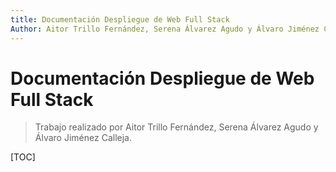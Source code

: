 ```yaml
---
title: Documentación Despliegue de Web Full Stack
Author: Aitor Trillo Fernández, Serena Álvarez Agudo y Álvaro Jiménez Calleja
---
```




# Documentación Despliegue de Web Full Stack

> Trabajo realizado por Aitor Trillo Fernández, Serena Álvarez Agudo y Álvaro Jiménez Calleja.

[TOC]

